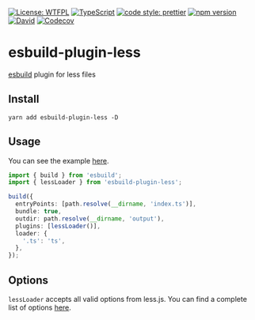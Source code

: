 [![License: WTFPL](https://img.shields.io/badge/License-WTFPL-brightgreen.svg)](http://www.wtfpl.net/about/)
[![TypeScript](https://img.shields.io/badge/%3C%2F%3E-TypeScript-%230074c1.svg)](http://www.typescriptlang.org/)
[![code style: prettier](https://img.shields.io/badge/code_style-prettier-f8bc45.svg)](https://github.com/prettier/prettier)
[![npm version](https://badge.fury.io/js/esbuild-plugin-less.svg)](https://www.npmjs.com/package/esbuild-plugin-less)
[![David](https://img.shields.io/david/dev/iam-medvedev/esbuild-plugin-less)](https://david-dm.org/iam-medvedev/esbuild-plugin-less)
[![Codecov](https://img.shields.io/codecov/c/github/iam-medvedev/esbuild-plugin-less)](https://codecov.io/gh/iam-medvedev/esbuild-plugin-less)

# esbuild-plugin-less

[esbuild](https://github.com/evanw/esbuild) plugin for less files

## Install

```
yarn add esbuild-plugin-less -D
```

## Usage

You can see the example [here](./example).

```ts
import { build } from 'esbuild';
import { lessLoader } from 'esbuild-plugin-less';

build({
  entryPoints: [path.resolve(__dirname, 'index.ts')],
  bundle: true,
  outdir: path.resolve(__dirname, 'output'),
  plugins: [lessLoader()],
  loader: {
    '.ts': 'ts',
  },
});
```

## Options

`lessLoader` accepts all valid options from less.js. You can find a complete list of options [here](http://lesscss.org/usage/#less-options).

